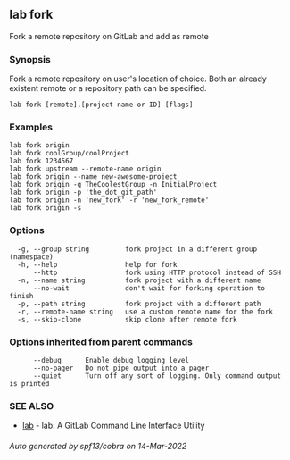 ## lab fork

Fork a remote repository on GitLab and add as remote

### Synopsis

Fork a remote repository on user's location of choice.
Both an already existent remote or a repository path can be specified.

```
lab fork [remote],[project name or ID] [flags]
```

### Examples

```
lab fork origin
lab fork coolGroup/coolProject
lab fork 1234567
lab fork upstream --remote-name origin
lab fork origin --name new-awesome-project
lab fork origin -g TheCoolestGroup -n InitialProject
lab fork origin -p 'the_dot_git_path'
lab fork origin -n 'new_fork' -r 'new_fork_remote'
lab fork origin -s
```

### Options

```
  -g, --group string         fork project in a different group (namespace)
  -h, --help                 help for fork
      --http                 fork using HTTP protocol instead of SSH
  -n, --name string          fork project with a different name
      --no-wait              don't wait for forking operation to finish
  -p, --path string          fork project with a different path
  -r, --remote-name string   use a custom remote name for the fork
  -s, --skip-clone           skip clone after remote fork
```

### Options inherited from parent commands

```
      --debug      Enable debug logging level
      --no-pager   Do not pipe output into a pager
      --quiet      Turn off any sort of logging. Only command output is printed
```

### SEE ALSO

* [lab](index.md)	 - lab: A GitLab Command Line Interface Utility

###### Auto generated by spf13/cobra on 14-Mar-2022
